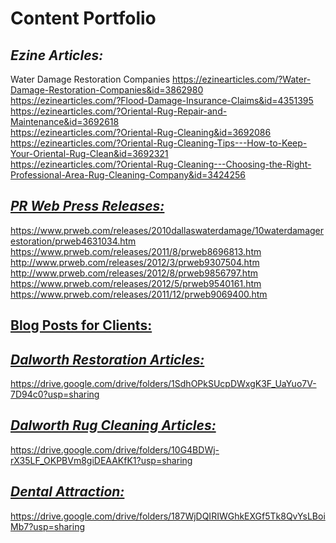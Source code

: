 
<h1>Content Portfolio</h1>
<h2><i>Ezine Articles:</i></h2>
Water Damage Restoration Companies <a href=”https://ezinearticles.com/?Water-Damage-Restoration-Companies&id=3862980">
https://ezinearticles.com/?Water-Damage-Restoration-Companies&id=3862980 
<br>https://ezinearticles.com/?Flood-Damage-Insurance-Claims&id=4351395
<br>https://ezinearticles.com/?Oriental-Rug-Repair-and-Maintenance&id=3692618
<br>https://ezinearticles.com/?Oriental-Rug-Cleaning&id=3692086
<br>https://ezinearticles.com/?Oriental-Rug-Cleaning-Tips---How-to-Keep-Your-Oriental-Rug-Clean&id=3692321
<br>https://ezinearticles.com/?Oriental-Rug-Cleaning---Choosing-the-Right-Professional-Area-Rug-Cleaning-Company&id=3424256

<h2><i>PR Web Press Releases:</i></h2>
https://www.prweb.com/releases/2010dallaswaterdamage/10waterdamagerestoration/prweb4631034.htm
https://www.prweb.com/releases/2011/8/prweb8696813.htm
http://www.prweb.com/releases/2012/3/prweb9307504.htm
http://www.prweb.com/releases/2012/8/prweb9856797.htm
https://www.prweb.com/releases/2012/5/prweb9540161.htm
https://www.prweb.com/releases/2011/12/prweb9069400.htm

<h2>Blog Posts for Clients:</h2>
<h2><i>Dalworth Restoration Articles:</i></h2>
https://drive.google.com/drive/folders/1SdhOPkSUcpDWxgK3F_UaYuo7V-7D94c0?usp=sharing

<h2><i>Dalworth Rug Cleaning Articles:</i></h2>
https://drive.google.com/drive/folders/10G4BDWj-rX35LF_OKPBVm8giDEAAKfK1?usp=sharing

<h2><i>Dental Attraction:</i></h2>
https://drive.google.com/drive/folders/187WjDQIRIWGhkEXGf5Tk8QvYsLBoiMb7?usp=sharing


